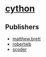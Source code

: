 # [cython](https://pypi.org/project/cython)



## Publishers
- [matthew.brett](https://pypi.org/user/matthew.brett)
- [robertwb](https://pypi.org/user/robertwb)
- [scoder](https://pypi.org/user/scoder)

